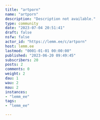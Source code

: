 ```yaml
---
title: "artporn" 
name: "artporn"
description: "Description not available."
type: community
date: "2023-07-04 20:51:41"
draft: false
nsfw: false
actor_id: "https://lemm.ee/c/artporn"
host: lemm.ee
lastmod: "0001-01-01 00:00:00"
published: "2023-06-20 09:49:45"
subscribers: 20
posts: 2
comments: 0
weight: 2
dau: 1
wau: 2
mau: 2
instances:
- "lemm_ee"
tags: 
- "lemm_ee"

---
```

